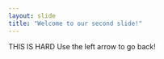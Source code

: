 ```yaml
---
layout: slide
title: "Welcome to our second slide!"
---
```

THIS IS HARD
Use the left arrow to go back!
